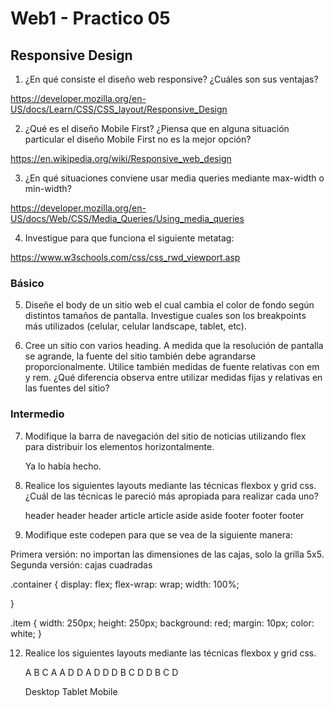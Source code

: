 # Web1 - Practico 05

## Responsive Design

1. ¿En qué consiste el diseño web responsive? ¿Cuáles son sus ventajas?

https://developer.mozilla.org/en-US/docs/Learn/CSS/CSS_layout/Responsive_Design

2. ¿Qué es el diseño Mobile First? ¿Piensa que en alguna situación particular el diseño Mobile First no es la mejor opción?

https://en.wikipedia.org/wiki/Responsive_web_design

3. ¿En qué situaciones conviene usar media queries  mediante max-width o min-width?

https://developer.mozilla.org/en-US/docs/Web/CSS/Media_Queries/Using_media_queries

4. Investigue para que funciona el siguiente metatag:

https://www.w3schools.com/css/css_rwd_viewport.asp

### Básico

5. Diseñe el body de un sitio web el cual cambia el color de fondo según distintos tamaños de pantalla. Investigue cuales son los breakpoints más utilizados (celular, celular landscape, tablet, etc).

6. Cree un sitio con varios heading. A medida que la resolución de pantalla se agrande, la fuente del sitio también debe agrandarse proporcionalmente. Utilice también medidas de fuente relativas con em y rem. ¿Qué diferencia observa entre utilizar medidas fijas y relativas en las fuentes del sitio?

### Intermedio

7. Modifique la barra de navegación del sitio de noticias utilizando flex para distribuir los elementos horizontalmente.

    Ya lo había hecho.

8. Realice los siguientes layouts mediante las técnicas flexbox y grid css. ¿Cuál de las técnicas le pareció más apropiada para realizar cada uno?

    header     header header 
    article    article aside
    aside      footer footer
    footer

10. Modifique este codepen para que se vea de la siguiente manera:

Primera versión: no importan las dimensiones de las cajas, solo la grilla 5x5.
Segunda versión: cajas cuadradas

.container {
  display: flex;
  flex-wrap: wrap;
  width: 100%;
  
}

.item {
  width: 250px;
  height: 250px;
  background: red;
  margin: 10px;
  color: white;
}

 12. Realice los siguientes layouts mediante las técnicas flexbox y grid css. 

      A B C        A A D D        A
      D D D        B C D D        B
                                  C
                                  D

      Desktop      Tablet       Mobile              
                   